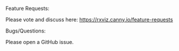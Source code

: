 Feature Requests:

  Please vote and discuss here: https://rxviz.canny.io/feature-requests

Bugs/Questions:

  Please open a GitHub issue.
